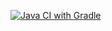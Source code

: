 [![Java CI with Gradle](https://github.com/Ac9I-Fedulova/Hw_selenide/actions/workflows/gradle.yml/badge.svg)](https://github.com/Ac9I-Fedulova/Hw_selenide/actions/workflows/gradle.yml)
